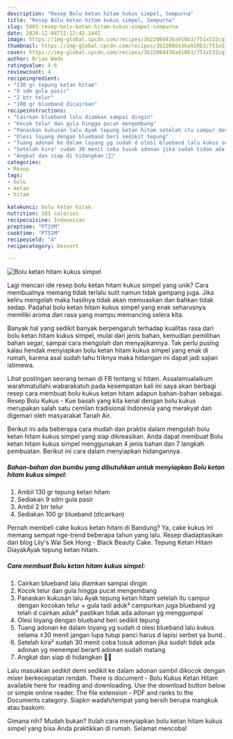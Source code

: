 ```yaml
---
description: "Resep Bolu ketan hitam kukus simpel, Sempurna"
title: "Resep Bolu ketan hitam kukus simpel, Sempurna"
slug: 5003-resep-bolu-ketan-hitam-kukus-simpel-sempurna
date: 2020-12-04T11:12:42.144Z
image: https://img-global.cpcdn.com/recipes/3b2208d436a910b3/751x532cq70/bolu-ketan-hitam-kukus-simpel-foto-resep-utama.jpg
thumbnail: https://img-global.cpcdn.com/recipes/3b2208d436a910b3/751x532cq70/bolu-ketan-hitam-kukus-simpel-foto-resep-utama.jpg
cover: https://img-global.cpcdn.com/recipes/3b2208d436a910b3/751x532cq70/bolu-ketan-hitam-kukus-simpel-foto-resep-utama.jpg
author: Brian Wade
ratingvalue: 4.6
reviewcount: 4
recipeingredient:
- "130 gr tepung ketan hitam"
- "9 sdm gula pasir"
- "2 btr telur"
- "100 gr blueband dicairkan"
recipeinstructions:
- "Cairkan blueband lalu diamkan sampai dingin"
- "Kocok telur dan gula hingga pucat mengembang"
- "Panaskan kukusan lalu Ayak tepung ketan hitam setelah itu campur dengan kocokan telur + gula tadi aduk² campurkan juga blueband yg telah d cairkan aduk² pastikan tidak ada adonan yg menggumpal"
- "Olesi loyang dengan blueband beri sedikit tepung"
- "Tuang adonan ke dalam loyang yg sudah d olesi blueband lalu kukus selama ±30 menit jangan lupa tutup panci harus d lapisi serbet ya bund.."
- "Setelah kira² sudah 30 menit coba tusuk adonan jika sudah tidak ada adonan yg menempel berarti adonan sudah matang"
- "Angkat dan siap di hidangkan 👏😅"
categories:
- Resep
tags:
- bolu
- ketan
- hitam

katakunci: bolu ketan hitam 
nutrition: 183 calories
recipecuisine: Indonesian
preptime: "PT33M"
cooktime: "PT52M"
recipeyield: "4"
recipecategory: Dessert

---
```



![Bolu ketan hitam kukus simpel](https://img-global.cpcdn.com/recipes/3b2208d436a910b3/751x532cq70/bolu-ketan-hitam-kukus-simpel-foto-resep-utama.jpg)

Lagi mencari ide resep bolu ketan hitam kukus simpel yang unik? Cara membuatnya memang tidak terlalu sulit namun tidak gampang juga. Jika keliru mengolah maka hasilnya tidak akan memuaskan dan bahkan tidak sedap. Padahal bolu ketan hitam kukus simpel yang enak seharusnya memiliki aroma dan rasa yang mampu memancing selera kita.

Banyak hal yang sedikit banyak berpengaruh terhadap kualitas rasa dari bolu ketan hitam kukus simpel, mulai dari jenis bahan, kemudian pemilihan bahan segar, sampai cara mengolah dan menyajikannya. Tak perlu pusing kalau hendak menyiapkan bolu ketan hitam kukus simpel yang enak di rumah, karena asal sudah tahu triknya maka hidangan ini dapat jadi sajian istimewa.

Lihat postingan seorang teman di FB tentang si hitam. Assalamualaikum warahmatullahi wabarakatuh pada kesempatan kali ini saya akan berbagi resep cara membuat bolu kukus ketan hitam adapun bahan-bahan sebagai. Resep Bolu Kukus - Kue basah yang kita kenal dengan bolu kukus merupakan salah satu cemilan tradisional Indonesia yang merakyat dan digemari oleh masyarakat Tanah Air.


Berikut ini ada beberapa cara mudah dan praktis dalam mengolah bolu ketan hitam kukus simpel yang siap dikreasikan. Anda dapat membuat Bolu ketan hitam kukus simpel menggunakan 4 jenis bahan dan 7 langkah pembuatan. Berikut ini cara dalam menyiapkan hidangannya.

<!--inarticleads1-->

##### Bahan-bahan dan bumbu yang dibutuhkan untuk menyiapkan Bolu ketan hitam kukus simpel:

1. Ambil 130 gr tepung ketan hitam
1. Sediakan 9 sdm gula pasir
1. Ambil 2 btr telur
1. Sediakan 100 gr blueband (dicairkan)


Pernah membeli cake kukus ketan hitam di Bandung? Ya, cake kukus ini memang sempat nge-trend beberapa tahun yang lalu. Resep diadaptasikan dari blog Lily&#39;s Wai Sek Hong - Black Beauty Cake. Tepung Ketan Hitam DiayakAyak tepung ketan hitam. 

<!--inarticleads2-->

##### Cara membuat Bolu ketan hitam kukus simpel:

1. Cairkan blueband lalu diamkan sampai dingin
1. Kocok telur dan gula hingga pucat mengembang
1. Panaskan kukusan lalu Ayak tepung ketan hitam setelah itu campur dengan kocokan telur + gula tadi aduk² campurkan juga blueband yg telah d cairkan aduk² pastikan tidak ada adonan yg menggumpal
1. Olesi loyang dengan blueband beri sedikit tepung
1. Tuang adonan ke dalam loyang yg sudah d olesi blueband lalu kukus selama ±30 menit jangan lupa tutup panci harus d lapisi serbet ya bund..
1. Setelah kira² sudah 30 menit coba tusuk adonan jika sudah tidak ada adonan yg menempel berarti adonan sudah matang
1. Angkat dan siap di hidangkan 👏😅


Lalu masukkan sedikit demi sedikit ke dalam adonan sambil dikocok dengan mixer berkecepatan rendah. There is document - Bolu Kukus Ketan Hitam available here for reading and downloading. Use the download button below or simple online reader. The file extension - PDF and ranks to the Documents category. Siapkn wadah/tempat yang bersih berupa mangkuk atau baskom. 

Gimana nih? Mudah bukan? Itulah cara menyiapkan bolu ketan hitam kukus simpel yang bisa Anda praktikkan di rumah. Selamat mencoba!
